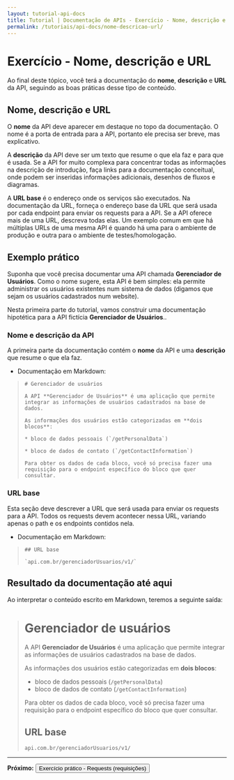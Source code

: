 ```yaml
---
layout: tutorial-api-docs
title: Tutorial | Documentação de APIs - Exercício - Nome, descrição e URL
permalink: /tutoriais/api-docs/nome-descricao-url/
---
```


# Exercício - Nome, descrição e URL

Ao final deste tópico, você terá a documentação do **nome**, **descrição** e **URL** da API, seguindo as boas práticas desse tipo de conteúdo.

## Nome, descrição e URL

O **nome** da API deve aparecer em destaque no topo da documentação. O nome é a porta de entrada para a API, portanto ele precisa ser breve, mas explicativo.

A **descrição** da API deve ser um texto que resume o que ela faz e para que é usada. Se a API for muito complexa para concentrar todas as informações na descrição de introdução, faça links para a documentação conceitual, onde podem ser inseridas informações adicionais, desenhos de fluxos e diagramas.

A **URL base** é o endereço onde os serviços são executados. Na documentação da URL, forneça o endereço base da URL que será usada por cada endpoint para enviar os requests para a API. Se a API oferece mais de uma URL, descreva todas elas. Um exemplo comum em que há múltiplas URLs de uma mesma API é quando há uma para o ambiente de produção e outra para o ambiente de testes/homologação.

## Exemplo prático

Suponha que você precisa documentar uma API chamada **Gerenciador de Usuários**. Como o nome sugere, esta API é bem simples: ela permite administrar os usuários existentes num sistema de dados (digamos que sejam os usuários cadastrados num website).

Nesta primeira parte do tutorial, vamos construir uma documentação hipotética para a API fictícia **Gerenciador de Usuários**..

### Nome e descrição da API

A primeira parte da documentação contém o **nome** da API e uma **descrição** que resume o que ela faz.

* Documentação em Markdown:

> ```# Gerenciador de usuários```
>
> ```A API **Gerenciador de Usuários** é uma aplicação que permite integrar as informações de usuários cadastrados na base de dados.```
>
> ```As informações dos usuários estão categorizadas em **dois blocos**:```
> 
> ```* bloco de dados pessoais (`/getPersonalData`)```
> 
> ```* bloco de dados de contato (`/getContactInformation`)```
>
> ```Para obter os dados de cada bloco, você só precisa fazer uma requisição para o endpoint específico do bloco que quer consultar.```

### URL base

Esta seção deve descrever a URL que será usada para enviar os requests para a API. Todos os requests devem acontecer nessa URL, variando apenas o path e os endpoints contidos nela.

* Documentação em Markdown:

> ```## URL base```
>
> ``` `api.com.br/gerenciadorUsuarios/v1/` ```

## Resultado da documentação até aqui

Ao interpretar o conteúdo escrito em Markdown, teremos a seguinte saída:

> # Gerenciador de usuários
>
> A API **Gerenciador de Usuários** é uma aplicação que permite integrar as informações de usuários cadastrados na base de dados.
>
> As informações dos usuários estão categorizadas em **dois blocos**:
>
> * bloco de dados pessoais (`/getPersonalData`)
> * bloco de dados de contato (`/getContactInformation`)
>
> Para obter os dados de cada bloco, você só precisa fazer uma requisição para o endpoint específico do bloco que quer consultar.
>
> ## URL base
>
> `api.com.br/gerenciadorUsuarios/v1/`

---

<p class="proxima-unidade"><b>Próximo:</b> <a href="/tutoriais/api-docs/requests/"><button type="button" class="btn btn-dark">Exercício prático - Requests (requisições)</button></a></p>
